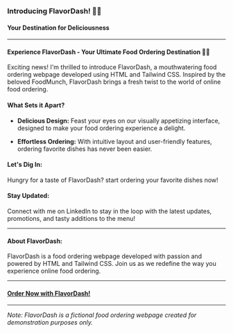 ### Introducing FlavorDash! 🍔🚀

#### Your Destination for Deliciousness

---

#### Experience FlavorDash - Your Ultimate Food Ordering Destination 🌮🍕

Exciting news! I'm thrilled to introduce FlavorDash, a mouthwatering food ordering webpage developed using HTML and Tailwind CSS. Inspired by the beloved FoodMunch, FlavorDash brings a fresh twist to the world of online food ordering.

#### What Sets it Apart?

- **Delicious Design:** Feast your eyes on our visually appetizing interface, designed to make your food ordering experience a delight.
  
- **Effortless Ordering:** With intuitive layout and user-friendly features, ordering favorite dishes has never been easier.


#### Let's Dig In:

Hungry for a taste of FlavorDash? start ordering your favorite dishes now!

#### Stay Updated:

Connect with me on LinkedIn to stay in the loop with the latest updates, promotions, and tasty additions to the menu!

---

#### About FlavorDash:

FlavorDash is a food ordering webpage developed with passion and powered by HTML and Tailwind CSS. Join us as we redefine the way you experience online food ordering.

---

#### [Order Now with FlavorDash!](https://koushik-04kk.github.io/FlavorDash/)

---

*Note: FlavorDash is a fictional food ordering webpage created for demonstration purposes only.*
